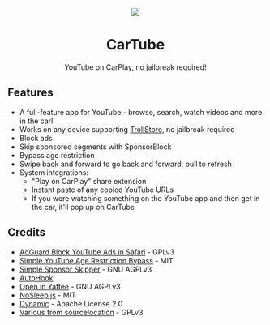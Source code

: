 <p align="center">
  <img align="center" src='https://raw.githubusercontent.com/Avangelista/CarTube/main/Icon/CarTubeTransparent.png'>
</p>
<h1 align="center">CarTube</h1>
<p align="center">YouTube on CarPlay, no jailbreak required!</p>

## Features
- A full-feature app for YouTube - browse, search, watch videos and more in the car!
- Works on any device supporting [TrollStore](https://github.com/opa334/TrollStore), no jailbreak required
- Block ads
- Skip sponsored segments with SponsorBlock
- Bypass age restriction
- Swipe back and forward to go back and forward, pull to refresh
- System integrations:
  - "Play on CarPlay" share extension
  - Instant paste of any copied YouTube URLs
  - If you were watching something on the YouTube app and then get in the car, it'll pop up on CarTube

## Credits
- [AdGuard Block YouTube Ads in Safari](https://github.com/AdguardTeam/BlockYouTubeAdsShortcut) - GPLv3
- [Simple YouTube Age Restriction Bypass](https://github.com/zerodytrash/Simple-YouTube-Age-Restriction-Bypass/) - MIT
- [Simple Sponsor Skipper](https://greasyfork.org/en/scripts/453320-simple-sponsor-skipper) - GNU AGPLv3
- [AutoHook](https://gist.github.com/JohnCoates/c0d77f130d033b206367db480f7c18ae)
- [Open in Yattee](https://github.com/yattee/yattee/tree/main/Open%20in%20Yattee) - GNU AGPLv3
- [NoSleep.js](https://github.com/richtr/NoSleep.js/) - MIT
- [Dynamic](https://github.com/mhdhejazi/Dynamic) - Apache License 2.0
- [Various from sourcelocation](https://github.com/sourcelocation) - GPLv3
